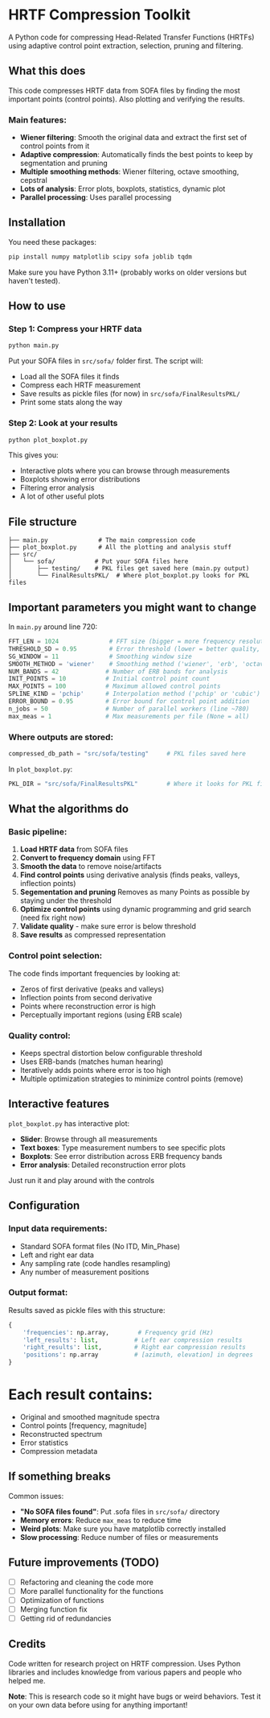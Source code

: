 # HRTF Compression Toolkit

A Python code for compressing Head-Related Transfer Functions (HRTFs) using adaptive control point extraction, selection, pruning and filtering. 

## What this does

This code compresses HRTF data from SOFA files by finding the most important points (control points). Also plotting and verifying the results.

### Main features:
- **Wiener filtering**: Smooth the original data and extract the first set of control points from it
- **Adaptive compression**: Automatically finds the best points to keep by segmentation and pruning
- **Multiple smoothing methods**: Wiener filtering, octave smoothing, cepstral
- **Lots of analysis**: Error plots, boxplots, statistics, dynamic plot
- **Parallel processing**: Uses parallel processing

## Installation

You need these packages:
```bash
pip install numpy matplotlib scipy sofa joblib tqdm
```

Make sure you have Python 3.11+ (probably works on older versions but haven't tested).

## How to use

### Step 1: Compress your HRTF data
```bash
python main.py
```

Put your SOFA files in `src/sofa/` folder first. The script will:
- Load all the SOFA files it finds
- Compress each HRTF measurement 
- Save results as pickle files (for now) in `src/sofa/FinalResultsPKL/`
- Print some stats along the way

### Step 2: Look at your results
```bash
python plot_boxplot.py
```

This gives you:
- Interactive plots where you can browse through measurements
- Boxplots showing error distributions
- Filtering error analysis
- A lot of other useful plots

## File structure
```
├── main.py              # The main compression code
├── plot_boxplot.py      # All the plotting and analysis stuff
├── src/
│   └── sofa/           # Put your SOFA files here
│       ├── testing/    # PKL files get saved here (main.py output)
│       └── FinalResultsPKL/  # Where plot_boxplot.py looks for PKL files 
```

## Important parameters you might want to change

In `main.py` around line 720:

```python
FFT_LEN = 1024              # FFT size (bigger = more frequency resolution)
THRESHOLD_SD = 0.95         # Error threshold (lower = better quality, more points)
SG_WINDOW = 11              # Smoothing window size
SMOOTH_METHOD = 'wiener'    # Smoothing method ('wiener', 'erb', 'octave', 'cepstral')
NUM_BANDS = 42             # Number of ERB bands for analysis
INIT_POINTS = 10           # Initial control point count
MAX_POINTS = 100           # Maximum allowed control points
SPLINE_KIND = 'pchip'      # Interpolation method ('pchip' or 'cubic')
ERROR_BOUND = 0.95         # Error bound for control point addition
n_jobs = 50                # Number of parallel workers (line ~780)
max_meas = 1               # Max measurements per file (None = all)
```

### Where outputs are stored:
```python
compressed_db_path = "src/sofa/testing"     # PKL files saved here
```

In `plot_boxplot.py`:
```python
PKL_DIR = "src/sofa/FinalResultsPKL"        # Where it looks for PKL files
```

## What the algorithms do

### Basic pipeline:
1. **Load HRTF data** from SOFA files
2. **Convert to frequency domain** using FFT
3. **Smooth the data** to remove noise/artifacts  
4. **Find control points** using derivative analysis (finds peaks, valleys, inflection points)
5. **Segementation and pruning** Removes as many Points as possible by staying under the threshold
6. **Optimize control points** using dynamic programming and grid search (need fix right now)
7. **Validate quality** - make sure error is below threshold
8. **Save results** as compressed representation

### Control point selection:
The code finds important frequencies by looking at:
- Zeros of first derivative (peaks and valleys)
- Inflection points from second derivative  
- Points where reconstruction error is high
- Perceptually important regions (using ERB scale)

### Quality control:
- Keeps spectral distortion below configurable threshold
- Uses ERB-bands (matches human hearing)
- Iteratively adds points where error is too high
- Multiple optimization strategies to minimize control points (remove)

## Interactive features

`plot_boxplot.py` has interactive plot:

- **Slider**: Browse through all measurements 
- **Text boxes**: Type measurement numbers to see specific plots
- **Boxplots**: See error distribution across ERB frequency bands
- **Error analysis**: Detailed reconstruction error plots

Just run it and play around with the controls

## Configuration 

### Input data requirements:
- Standard SOFA format files (No ITD, Min_Phase)
- Left and right ear data
- Any sampling rate (code handles resampling)
- Any number of measurement positions

### Output format:
Results saved as pickle files with this structure:
```python
{
    'frequencies': np.array,        # Frequency grid (Hz)
    'left_results': list,          # Left ear compression results  
    'right_results': list,         # Right ear compression results
    'positions': np.array          # [azimuth, elevation] in degrees
}
```

# Each result contains:
- Original and smoothed magnitude spectra
- Control points [frequency, magnitude] 
- Reconstructed spectrum
- Error statistics
- Compression metadata

## If something breaks

Common issues:
- **"No SOFA files found"**: Put .sofa files in `src/sofa/` directory
- **Memory errors**: Reduce `max_meas` to reduce time
- **Weird plots**: Make sure you have matplotlib correctly installed
- **Slow processing**: Reduce number of files or measurements

## Future improvements (TODO)

- [ ] Refactoring and cleaning the code more
- [ ] More parallel functionality for the functions
- [ ] Optimization of functions
- [ ] Merging function fix
- [ ] Getting rid of redundancies

## Credits

Code written for research project on HRTF compression. Uses Python libraries and includes knowledge from various papers and people who helped me.

**Note**: This is research code so it might have bugs or weird behaviors. Test it on your own data before using for anything important!